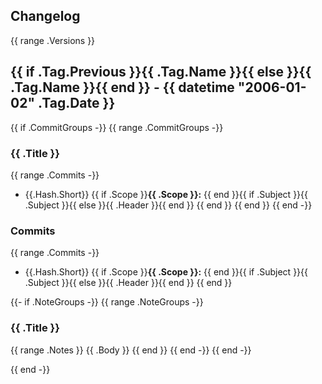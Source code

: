 ## Changelog
{{ range .Versions }}
<a name="{{ .Tag.Name }}"></a>
## {{ if .Tag.Previous }}{{ .Tag.Name }}{{ else }}{{ .Tag.Name }}{{ end }} - {{ datetime "2006-01-02" .Tag.Date }}

{{ if .CommitGroups -}}
{{ range .CommitGroups -}}
### {{ .Title }}
{{ range .Commits -}}
- {{.Hash.Short}} {{ if .Scope }}**{{ .Scope }}:** {{ end }}{{ if .Subject }}{{ .Subject }}{{ else }}{{ .Header }}{{ end }}
{{ end }}
{{ end }}
{{ end -}}

### Commits
{{ range .Commits -}}
- {{.Hash.Short}} {{ if .Scope }}**{{ .Scope }}:** {{ end }}{{ if .Subject }}{{ .Subject }}{{ else }}{{ .Header }}{{ end }}
{{ end }}

{{- if .NoteGroups -}}
{{ range .NoteGroups -}}
### {{ .Title }}
{{ range .Notes }}
{{ .Body }}
{{ end }}
{{ end -}}
{{ end -}}

{{ end -}}